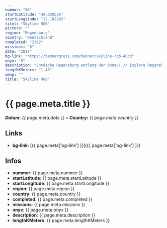 ```yaml
---
nummer: "88"
startLatitude: "49.020536"
startLongitude: "12.102202"
titel: "Skyline RGB"
picture: ""
region: "Regensburg"
country: "Deutschland"
completed: "2262"
missions: "6"
date: "2017"
bg-link: "https://bannergress.com/banner/skyline-rgb-40c3"
onyx: "0"
description: "Entdecke Regensburg entlang der Donau! // Explore Regensburg on a series of six consecutive hack-only missions!"
lengthKMeters: "1,46"
umap: ""
title: "Skyline RGB"
---
```


# {{ page.meta.title }}
_**Datum:** {{ page.meta.date }} • **Country:** {{ page.meta.country }}_

## Links
- **bg-link**: [{{ page.meta['bg-link'] }}]({{ page.meta['bg-link'] }})

## Infos
- **nummer**: {{ page.meta.nummer }}
- **startLatitude**: {{ page.meta.startLatitude }}
- **startLongitude**: {{ page.meta.startLongitude }}
- **region**: {{ page.meta.region }}
- **country**: {{ page.meta.country }}
- **completed**: {{ page.meta.completed }}
- **missions**: {{ page.meta.missions }}
- **onyx**: {{ page.meta.onyx }}
- **description**: {{ page.meta.description }}
- **lengthKMeters**: {{ page.meta.lengthKMeters }}


